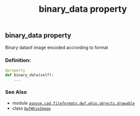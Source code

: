 ﻿---
title: binary_data property
second_title: Aspose.CAD for Python via .NET API References
description: 
type: docs
weight: 30
url: /python-net/aspose.cad.fileformats.dwf.whip.objects.drawable/dwfwhipimage/binary_data/
is_root: false
---

## binary_data property


Binary dataof image encoded accrording to format
### Definition:
```python
@property
def binary_data(self):
    ...
```

### See Also
* module [`aspose.cad.fileformats.dwf.whip.objects.drawable`](../../)
* class [`DwfWhipImage`](/cad/python-net/aspose.cad.fileformats.dwf.whip.objects.drawable/dwfwhipimage)
